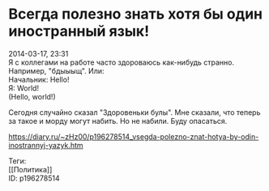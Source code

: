 Всегда полезно знать хотя бы один иностранный язык!
====================================================

   
 2014-03-17, 23:31   
  Я с коллегами на работе часто здороваюсь как-нибудь странно. Например, "бдыыыщ". Или:   
 Начальник: Hello!   
 Я: World!   
 (Hello, world!)   
   
 Сегодня случайно сказал "Здоровеньки булы". Мне сказали, что теперь за такое и морду могут набить. Но не набили. Буду опасаться.   
    
 <https://diary.ru/~zHz00/p196278514_vsegda-polezno-znat-hotya-by-odin-inostrannyj-yazyk.htm>   
   
 Теги:   
 [[Политика]]   
 ID: p196278514